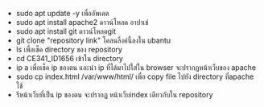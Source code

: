 - sudo apt update -y เพื่ออัพเดต
- sudo apt install apache2 ดาวน์โหลด อาปาเช่
- sudo apt install git ดาวน์โหลดgit
- git clone "repository link" โคลนลิ้งค์นี้ลงใน ubantu
- ls เพื่อเช็ค directory ของ repository
- cd CE341_ID1656 เข้าใน directory
- ip a เพื่อเช็ค ip ของตน และนำ ip ที่ได้มาไปใส่ใน browser จะปรากฏหน้าเว็บของ apache
- sudo cp index.html /var/www/html/ เพื่อ copy file ไปยัง directory ที่apache ใช้
- รีหน้าเว็บที่เป็น ip ของตน จะปรากฏ หน้าเว็บindex เดียวกับใน repository

